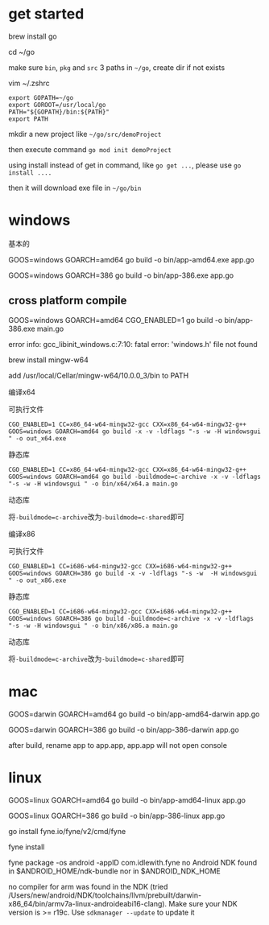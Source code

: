 

# get started


brew install go


cd ~/go

make sure `bin`, `pkg` and `src` 3 paths in `~/go`, create dir if not exists

vim ~/.zshrc

```
export GOPATH=~/go
export GOROOT=/usr/local/go
PATH="${GOPATH}/bin:${PATH}"
export PATH
```


mkdir a new project like `~/go/src/demoProject`

then execute command `go mod init demoProject`

using install instead of get in command, like `go get ...`, please use `go install ....`

then it will download exe file in `~/go/bin`




# windows


基本的

GOOS=windows GOARCH=amd64 go build -o bin/app-amd64.exe app.go


GOOS=windows GOARCH=386 go build -o bin/app-386.exe app.go


## cross platform compile

GOOS=windows GOARCH=amd64 CGO_ENABLED=1 go build -o bin/app-386.exe main.go

error info: gcc_libinit_windows.c:7:10: fatal error: 'windows.h' file not found

brew install mingw-w64

add /usr/local/Cellar/mingw-w64/10.0.0_3/bin to PATH



编译x64

可执行文件


```
CGO_ENABLED=1 CC=x86_64-w64-mingw32-gcc CXX=x86_64-w64-mingw32-g++ GOOS=windows GOARCH=amd64 go build -x -v -ldflags "-s -w -H windowsgui " -o out_x64.exe
```

静态库

```
CGO_ENABLED=1 CC=x86_64-w64-mingw32-gcc CXX=x86_64-w64-mingw32-g++ GOOS=windows GOARCH=amd64 go build -buildmode=c-archive -x -v -ldflags "-s -w -H windowsgui " -o bin/x64/x64.a main.go
```


动态库

将`-buildmode=c-archive`改为`-buildmode=c-shared`即可




编译x86


可执行文件

```
CGO_ENABLED=1 CC=i686-w64-mingw32-gcc CXX=i686-w64-mingw32-g++ GOOS=windows GOARCH=386 go build -x -v -ldflags "-s -w  -H windowsgui " -o out_x86.exe
```

静态库

```
CGO_ENABLED=1 CC=i686-w64-mingw32-gcc CXX=i686-w64-mingw32-g++ GOOS=windows GOARCH=386 go build -buildmode=c-archive -x -v -ldflags  "-s -w -H windowsgui " -o bin/x86/x86.a main.go
```

动态库

将`-buildmode=c-archive`改为`-buildmode=c-shared`即可














# mac

GOOS=darwin GOARCH=amd64 go build -o bin/app-amd64-darwin app.go

GOOS=darwin GOARCH=386 go build -o bin/app-386-darwin app.go

after build, rename app to app.app, app.app will not open console


# linux

GOOS=linux GOARCH=amd64 go build -o bin/app-amd64-linux app.go

GOOS=linux GOARCH=386 go build -o bin/app-386-linux app.go


go install fyne.io/fyne/v2/cmd/fyne

fyne install



fyne package -os android -appID com.idlewith.fyne
no Android NDK found in $ANDROID_HOME/ndk-bundle nor in $ANDROID_NDK_HOME


no compiler for arm was found in the NDK (tried /Users/new/android/NDK/toolchains/llvm/prebuilt/darwin-x86_64/bin/armv7a-linux-androideabi16-clang). Make sure your NDK version is >= r19c. Use `sdkmanager --update` to update it